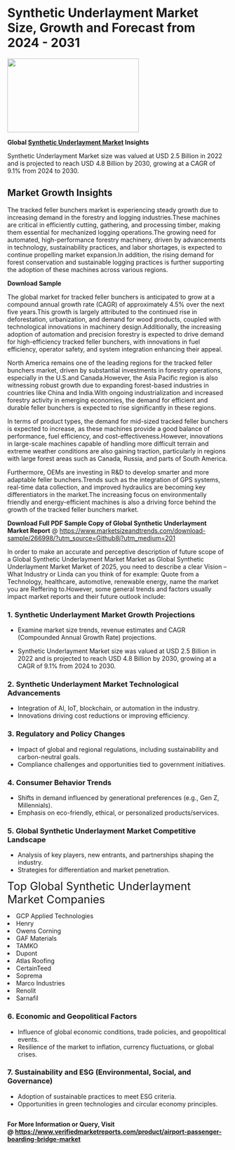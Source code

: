 <H1>Synthetic Underlayment Market Size, Growth and Forecast from 2024 - 2031</H1><img class="aligncenter size-medium wp-image-584254" src="https://thirdeyenews.in/wp-content/uploads/2024/09/Global-Market-Research-300x168.jpeg" alt="" width="300" height="168" /><p><strong>Global&nbsp;<a href="https://www.marketsizeandtrends.com/download-sample/266998/?utm_source=Github8j?utm_medium=201">Synthetic Underlayment Market</a> Insights</strong></p><p>Synthetic Underlayment Market size was valued at USD 2.5 Billion in 2022 and is projected to reach USD 4.8 Billion by 2030, growing at a CAGR of 9.1% from 2024 to 2030.</p><p><h2>Market Growth Insights</h2> <p>The tracked feller bunchers market is experiencing steady growth due to increasing demand in the forestry and logging industries.These machines are critical in efficiently cutting, gathering, and processing timber, making them essential for mechanized logging operations.The growing need for automated, high-performance forestry machinery, driven by advancements in technology, sustainability practices, and labor shortages, is expected to continue propelling market expansion.In addition, the rising demand for forest conservation and sustainable logging practices is further supporting the adoption of these machines across various regions.</p> <p><strong>Download Sample</strong></p> <p>The global market for tracked feller bunchers is anticipated to grow at a compound annual growth rate (CAGR) of approximately 4.5% over the next five years.This growth is largely attributed to the continued rise in deforestation, urbanization, and demand for wood products, coupled with technological innovations in machinery design.Additionally, the increasing adoption of automation and precision forestry is expected to drive demand for high-efficiency tracked feller bunchers, with innovations in fuel efficiency, operator safety, and system integration enhancing their appeal.</p> <p>North America remains one of the leading regions for the tracked feller bunchers market, driven by substantial investments in forestry operations, especially in the U.S.and Canada.However, the Asia Pacific region is also witnessing robust growth due to expanding forest-based industries in countries like China and India.With ongoing industrialization and increased forestry activity in emerging economies, the demand for efficient and durable feller bunchers is expected to rise significantly in these regions.</p> <p>In terms of product types, the demand for mid-sized tracked feller bunchers is expected to increase, as these machines provide a good balance of performance, fuel efficiency, and cost-effectiveness.However, innovations in large-scale machines capable of handling more difficult terrain and extreme weather conditions are also gaining traction, particularly in regions with large forest areas such as Canada, Russia, and parts of South America.</p> <p>Furthermore, OEMs are investing in R&D to develop smarter and more adaptable feller bunchers.Trends such as the integration of GPS systems, real-time data collection, and improved hydraulics are becoming key differentiators in the market.The increasing focus on environmentally friendly and energy-efficient machines is also a driving force behind the growth of the tracked feller bunchers market.</p> <p><span class=""><strong>Download Full PDF Sample Copy of Global Synthetic Underlayment Market Report</strong> @ <a href="https://www.marketsizeandtrends.com/download-sample/266998/?utm_source=Github8j?utm_medium=201" target="_blank">https://www.marketsizeandtrends.com/download-sample/266998/?utm_source=Github8j?utm_medium=201</a></span></p><p>In order to make an accurate and perceptive description of future scope of a Global&nbsp;Synthetic Underlayment Market Market as Global&nbsp;Synthetic Underlayment Market Market of 2025, you need to describe a clear Vision &ndash; What Industry or Linda can you think of for example: Quote from a Technology, healthcare, automotive, renewable energy, name the market you are Reffering to.However, some general trends and factors usually impact market reports and their future outlook include:</p><h3>1.&nbsp;<strong>Synthetic Underlayment Market Growth Projections</strong></h3><ul><li>Examine market size trends, revenue estimates and CAGR (Compounded Annual Growth Rate) projections.</li><li><p>Synthetic Underlayment Market size was valued at USD 2.5 Billion in 2022 and is projected to reach USD 4.8 Billion by 2030, growing at a CAGR of 9.1% from 2024 to 2030.</p></li></ul><h3>2.&nbsp;<strong>Synthetic Underlayment Market Technological Advancements</strong></h3><ul><li>Integration of AI, IoT, blockchain, or automation in the industry.</li><li>Innovations driving cost reductions or improving efficiency.</li></ul><h3>3.&nbsp;<strong>Regulatory and Policy Changes</strong></h3><ul><li>Impact of global and regional regulations, including sustainability and carbon-neutral goals.</li><li>Compliance challenges and opportunities tied to government initiatives.</li></ul><h3>4.&nbsp;<strong>Consumer Behavior Trends</strong></h3><ul><li>Shifts in demand influenced by generational preferences (e.g., Gen Z, Millennials).</li><li>Emphasis on eco-friendly, ethical, or personalized products/services.</li></ul><h3>5.&nbsp;<strong>Global Synthetic Underlayment Market Competitive Landscape</strong></h3><ul><li>Analysis of key players, new entrants, and partnerships shaping the industry.</li><li>Strategies for differentiation and market penetration.</li></ul><p data-pm-slice="1 1 []"><span style="color: inherit; font-family: inherit; font-size: 25px;">Top Global Synthetic Underlayment Market Companies</span></p><div class="" data-test-id=""><p><li>GCP Applied Technologies</li><li> Henry</li><li> Owens Corning</li><li> GAF Materials</li><li> TAMKO</li><li> Dupont</li><li> Atlas Roofing</li><li> CertainTeed</li><li> Soprema</li><li> Marco Industries</li><li> Renolit</li><li> Sarnafil</li></p></div><h3>6.&nbsp;<strong>Economic and Geopolitical Factors</strong></h3><ul><li>Influence of global economic conditions, trade policies, and geopolitical events.</li><li>Resilience of the market to inflation, currency fluctuations, or global crises.</li></ul><h3>7.&nbsp;<strong>Sustainability and ESG (Environmental, Social, and Governance)</strong></h3><ul><li>Adoption of sustainable practices to meet ESG criteria.</li><li>Opportunities in green technologies and circular economy principles.</li></ul><h2><strong style="font-size: 14px;">For More Information or Query, Visit @&nbsp;</strong><a style="background-color: #ffffff; font-size: 14px;" href="https://www.marketsizeandtrends.com/report/synthetic-underlayment-market/" target="_blank">https://www.verifiedmarketreports.com/product/airport-passenger-boarding-bridge-market</a></h2>